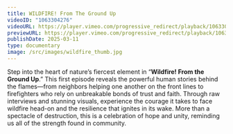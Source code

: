 ```yaml
---
title: WILDFIRE! From The Ground Up
videoID: "1063304276"
videoURL: https://player.vimeo.com/progressive_redirect/playback/1063304276/rendition/1080p/file.mp4?loc=external&signature=b05a329baa2ee50183ceed09f70ff8a9feefb308fa79d541f8c66d4fb6bf7297&user_id=222329173
previewURL: https://player.vimeo.com/progressive_redirect/playback/1063304276/rendition/720p/file.mp4?loc=external&signature=37a8b7e6ac3c0762c0856a290c6c16e94dc066e6ead8276b2794eb60a2841828&user_id=222329173
publishDate: 2025-03-11
type: documentary
image: /src/images/wildfire_thumb.jpg
---
```

Step into the heart of nature’s fiercest element in “**Wildfire! From the Ground Up**.” This first episode reveals the powerful human stories behind the flames—from neighbors helping one another on the front lines to firefighters who rely on unbreakable bonds of trust and faith. Through raw interviews and stunning visuals, experience the courage it takes to face wildfire head-on and the resilience that ignites in its wake. More than a spectacle of destruction, this is a celebration of hope and unity, reminding us all of the strength found in community.
